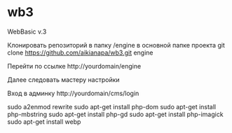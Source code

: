 # wb3

WebBasic v.3

Клонировать репозиторий в папку /engine в основной папке проекта
git clone https://github.com/aikianapa/wb3.git engine

Перейти по ссылке http://yourdomain/engine

Далее следовать мастеру настройки

Вход в админку http://yourdomain/cms/login

sudo a2enmod rewrite
sudo apt-get install php-dom
sudo apt-get install php-mbstring
sudo apt-get install php-gd
sudo apt-get install php-imagick
sudo apt-get install webp

